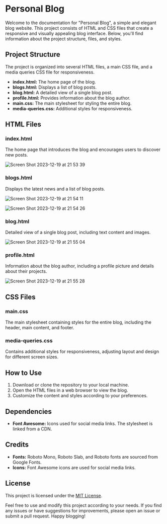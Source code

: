 # Personal Blog

Welcome to the documentation for "Personal Blog", a simple and elegant blog website. This project consists of HTML and CSS files that create a responsive and visually appealing blog interface. Below, you'll find information about the project structure, files, and styles.

## Project Structure

The project is organized into several HTML files, a main CSS file, and a media queries CSS file for responsiveness.

- **index.html:** The home page of the blog.
- **blogs.html:** Displays a list of blog posts.
- **blog.html:** A detailed view of a single blog post.
- **profile.html:** Provides information about the blog author.
- **main.css:** The main stylesheet for styling the entire blog.
- **media-queries.css:** Additional styles for responsiveness.

## HTML Files

### index.html

The home page that introduces the blog and encourages users to discover new posts.

![Screen Shot 2023-12-19 at 21 53 39](https://github.com/jsurrea/Frontend-Mentor/assets/68788933/20889c96-8de5-48ca-9c8f-ff28d41cee2b)

### blogs.html

Displays the latest news and a list of blog posts.

![Screen Shot 2023-12-19 at 21 54 11](https://github.com/jsurrea/Frontend-Mentor/assets/68788933/8385004a-b7cd-4fd1-8075-55d5f005061c)

![Screen Shot 2023-12-19 at 21 54 26](https://github.com/jsurrea/Frontend-Mentor/assets/68788933/66852f61-f743-4716-a3d1-5403950b8d10)

### blog.html

Detailed view of a single blog post, including text content and images.

![Screen Shot 2023-12-19 at 21 55 04](https://github.com/jsurrea/Frontend-Mentor/assets/68788933/a2cc7f10-7867-484a-bd38-d78af44adbdc)

### profile.html

Information about the blog author, including a profile picture and details about their projects.

![Screen Shot 2023-12-19 at 21 55 28](https://github.com/jsurrea/Frontend-Mentor/assets/68788933/475444e6-3328-4024-a4e9-1a9ed2c4fe74)

## CSS Files

### main.css

The main stylesheet containing styles for the entire blog, including the header, main content, and footer.

### media-queries.css

Contains additional styles for responsiveness, adjusting layout and design for different screen sizes.

## How to Use

1. Download or clone the repository to your local machine.
2. Open the HTML files in a web browser to view the blog.
3. Customize the content and styles according to your preferences.

## Dependencies

- **Font Awesome:** Icons used for social media links. The stylesheet is linked from a CDN.

## Credits

- **Fonts:** Roboto Mono, Roboto Slab, and Roboto fonts are sourced from Google Fonts.
- **Icons:** Font Awesome icons are used for social media links.

## License

This project is licensed under the [MIT License](LICENSE.md).

Feel free to use and modify this project according to your needs. If you find any issues or have suggestions for improvements, please open an issue or submit a pull request. Happy blogging!

